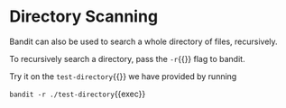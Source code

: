 # Directory Scanning

Bandit can also be used to search a whole directory of files, recursively.

To recursively search a directory, pass the `-r`{{}} flag to bandit.

Try it on the `test-directory`{{}} we have provided by running

`bandit -r ./test-directory`{{exec}}

